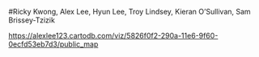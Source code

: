 #Ricky Kwong, Alex Lee, Hyun Lee, Troy Lindsey, Kieran O’Sullivan, Sam Brissey-Tzizik

https://alexlee123.cartodb.com/viz/5826f0f2-290a-11e6-9f60-0ecfd53eb7d3/public_map
